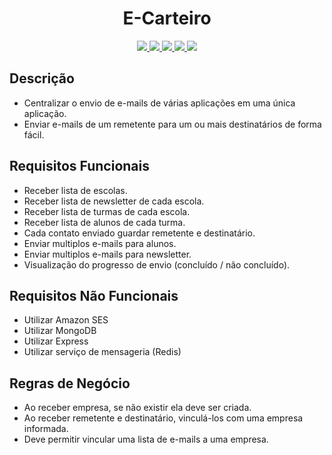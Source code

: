 <h1 align="center">E-Carteiro</h1>
<p align="center">
    <a href="" alt="Version">
        <img src="https://img.shields.io/badge/version-0.0-black" />
    </a>
    <a href="" alt="NodeJs">
        <img src="https://img.shields.io/badge/backend-NodeJs-green" />
    </a>
    <a href="" alt="MongoDB">
        <img src="https://img.shields.io/badge/database-MongoDB-yellow" />
    </a>
    <a href="" alt="Express">
        <img src="https://img.shields.io/badge/bib-Express-blue" />
    </a>
    <a href="" alt="Amazon SES">
        <img src="https://img.shields.io/badge/bib-Amazon SES-red" />
    </a>
</p>

## Descrição
- Centralizar o envio de e-mails de várias aplicações em uma única aplicação.
- Enviar e-mails de um remetente para um ou mais destinatários de forma fácil.

## Requisitos Funcionais
- Receber lista de escolas.
- Receber lista de newsletter de cada escola.
- Receber lista de turmas de cada escola.
- Receber lista de alunos de cada turma.
- Cada contato enviado guardar remetente e destinatário.
- Enviar multiplos e-mails para alunos.
- Enviar multiplos e-mails para newsletter.
- Visualização do progresso de envio (concluído / não concluído).

## Requisitos Não Funcionais
- Utilizar Amazon SES
- Utilizar MongoDB
- Utilizar Express
- Utilizar serviço de mensageria (Redis)

## Regras de Negócio
- Ao receber empresa, se não existir ela deve ser criada.
- Ao receber remetente e destinatário, vinculá-los com uma empresa informada.
- Deve permitir vincular uma lista de e-mails a uma empresa.